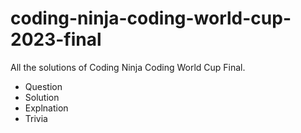 # coding-ninja-coding-world-cup-2023-final
All the solutions of Coding Ninja Coding World Cup Final.

- Question
- Solution
- Explnation
- Trivia
